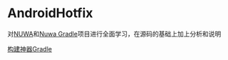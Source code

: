 # AndroidHotfix

对[NUWA](https://github.com/jasonross/Nuwa)和[Nuwa Gradle](https://github.com/jasonross/NuwaGradle)项目进行全面学习，在源码的基础上加上分析和说明


[构建神器Gradle](http://jiajixin.cn/2015/08/07/gradle-android/)
